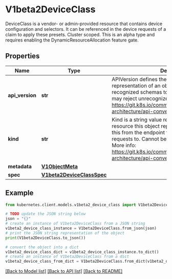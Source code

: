 # V1beta2DeviceClass

DeviceClass is a vendor- or admin-provided resource that contains device configuration and selectors. It can be referenced in the device requests of a claim to apply these presets. Cluster scoped.  This is an alpha type and requires enabling the DynamicResourceAllocation feature gate.

## Properties

Name | Type | Description | Notes
------------ | ------------- | ------------- | -------------
**api_version** | **str** | APIVersion defines the versioned schema of this representation of an object. Servers should convert recognized schemas to the latest internal value, and may reject unrecognized values. More info: https://git.k8s.io/community/contributors/devel/sig-architecture/api-conventions.md#resources | [optional] 
**kind** | **str** | Kind is a string value representing the REST resource this object represents. Servers may infer this from the endpoint the kubernetes.client submits requests to. Cannot be updated. In CamelCase. More info: https://git.k8s.io/community/contributors/devel/sig-architecture/api-conventions.md#types-kinds | [optional] 
**metadata** | [**V1ObjectMeta**](V1ObjectMeta.md) |  | [optional] 
**spec** | [**V1beta2DeviceClassSpec**](V1beta2DeviceClassSpec.md) |  | 

## Example

```python
from kubernetes.client.models.v1beta2_device_class import V1beta2DeviceClass

# TODO update the JSON string below
json = "{}"
# create an instance of V1beta2DeviceClass from a JSON string
v1beta2_device_class_instance = V1beta2DeviceClass.from_json(json)
# print the JSON string representation of the object
print(V1beta2DeviceClass.to_json())

# convert the object into a dict
v1beta2_device_class_dict = v1beta2_device_class_instance.to_dict()
# create an instance of V1beta2DeviceClass from a dict
v1beta2_device_class_from_dict = V1beta2DeviceClass.from_dict(v1beta2_device_class_dict)
```
[[Back to Model list]](../README.md#documentation-for-models) [[Back to API list]](../README.md#documentation-for-api-endpoints) [[Back to README]](../README.md)


